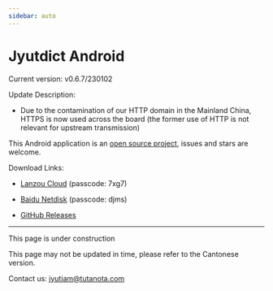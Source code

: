 ```yaml
---
sidebar: auto
---
```


# Jyutdict Android

Current version: v0.6.7/230102

Update Description:

- Due to the contamination of our HTTP domain in the Mainland China, HTTPS is now used across the board (the former use of HTTP is not relevant for upstream transmission)

This Android application is an [open source project](https://github.com/JyutdictEB/Jyutdict-Android), issues and stars are welcome.

Download Links:

- [Lanzou Cloud](https://wwa.lanzoui.com/b010whhbe) (passcode: 7xg7)

- [Baidu Netdisk](https://pan.baidu.com/s/1r7mo35tEwZ0zAjQHIacf8w) (passcode: djms)

- [GitHub Releases](https://github.com/JyutdictEB/Jyutdict-Android/releases)

---

This page is under construction

This page may not be updated in time, please refer to the Cantonese version.

Contact us: jyutjam@tutanota.com
